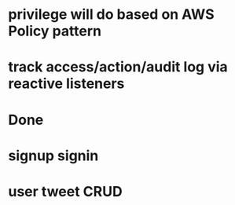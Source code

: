 # privilege will do based on AWS Policy pattern
# track access/action/audit log via reactive listeners 

# Done
  # signup signin 
  # user tweet CRUD
